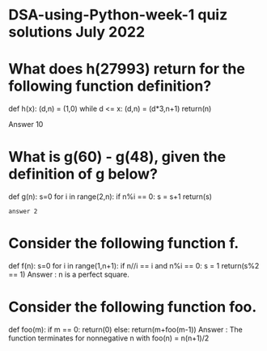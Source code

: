 # DSA-using-Python-week-1 quiz solutions July 2022
# What does h(27993) return for the following function definition?
def h(x):
    (d,n) = (1,0)
    while d <= x:
        (d,n) = (d*3,n+1)
    return(n)

Answer 10

# What is g(60) - g(48), given the definition of g below?

def g(n): 
    s=0
    for i in range(2,n):
        if n%i == 0:
           s = s+1
    return(s)
    
    answer 2
   
# Consider the following function f.
def f(n): 
    s=0
    for i in range(1,n+1):
        if n//i == i and n%i == 0:
           s = 1
    return(s%2 == 1)
Answer :  n is a perfect square.

# Consider the following function foo.
def foo(m):
    if m == 0:
      return(0)
    else:
      return(m+foo(m-1))
Answer :  The function terminates for non­negative n with foo(n) = n(n+1)/2







